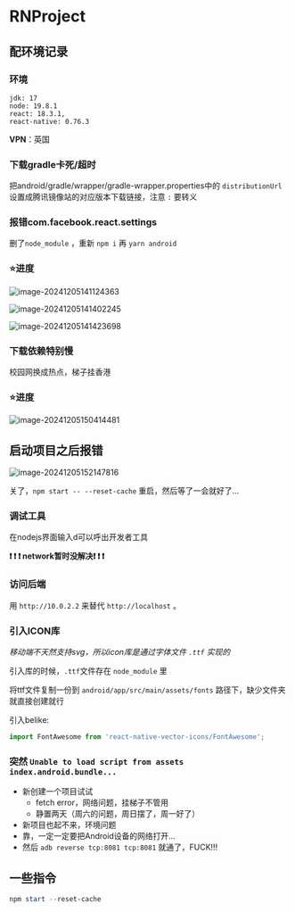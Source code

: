 # RNProject

## 配环境记录

### 环境

```
jdk: 17
node: 19.8.1
react: 18.3.1,
react-native: 0.76.3
```

**VPN**：英国

### 下载gradle卡死/超时

把android/gradle/wrapper/gradle-wrapper.properties中的 `distributionUrl` 设置成腾讯镜像站的对应版本下载链接，注意 `:` 要转义

### 报错com.facebook.react.settings

删了`node_module` ，重新 `npm i` 再 `yarn android` 

### ⭐进度

![image-20241205141124363](C:\Users\23385\AppData\Roaming\Typora\typora-user-images\image-20241205141124363.png)

![image-20241205141402245](C:\Users\23385\AppData\Roaming\Typora\typora-user-images\image-20241205141402245.png)

![image-20241205141423698](C:\Users\23385\AppData\Roaming\Typora\typora-user-images\image-20241205141423698.png)

### 下载依赖特别慢

校园网换成热点，梯子挂香港

### ⭐进度

![image-20241205150414481](C:\Users\23385\AppData\Roaming\Typora\typora-user-images\image-20241205150414481.png)

## 启动项目之后报错

![image-20241205152147816](C:\Users\23385\AppData\Roaming\Typora\typora-user-images\image-20241205152147816.png)

关了，`npm start -- --reset-cache` 重启，然后等了一会就好了...

### 调试工具

在nodejs界面输入d可以呼出开发者工具

**❗ ❗ ❗ network暂时没解决❗ ❗ ❗**

### 访问后端

用 `http://10.0.2.2` 来替代 `http://localhost` 。

### 引入ICON库

*移动端不天然支持svg，所以icon库是通过字体文件 `.ttf` 实现的*

引入库的时候，`.ttf`文件存在 `node_module` 里

将ttf文件复制一份到 `android/app/src/main/assets/fonts` 路径下，缺少文件夹就直接创建就行

引入belike:

```js
import FontAwesome from 'react-native-vector-icons/FontAwesome';
```

### 突然 `Unable to load script from assets index.android.bundle...`

- 新创建一个项目试试
  - fetch error，网络问题，挂梯子不管用
  - 静置两天（周六的问题，周日摆了，周一好了）
- 新项目也起不来，环境问题
- 靠，一定一定要把Android设备的网络打开...
- 然后 `adb reverse tcp:8081 tcp:8081` 就通了，FUCK!!!

## 一些指令

```powershell
npm start --reset-cache
```